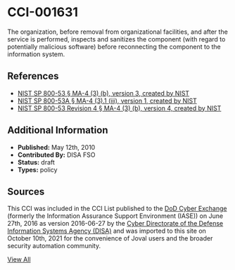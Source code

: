 # CCI-001631

The organization, before removal from organizational facilities, and after the service is performed, inspects and sanitizes the component (with regard to potentially malicious software) before reconnecting the component to the information system.

## References ##

* [NIST SP 800-53 § MA-4 (3) (b), version 3, created by NIST](http://csrc.nist.gov/publications/PubsSPs.html)
* [NIST SP 800-53A § MA-4 (3).1 (iii), version 1, created by NIST](http://csrc.nist.gov/publications/PubsSPs.html)
* [NIST SP 800-53 Revision 4 § MA-4 (3) (b), version 4, created by NIST](http://csrc.nist.gov/publications/PubsSPs.html)


## Additional Information ##

* **Published:** May 12th, 2010
* **Contributed By:** DISA FSO
* **Status:** draft
* **Types:** policy

## Sources ##

This CCI was included in the CCI List published to the [DoD Cyber Exchange](https://public.cyber.mil/stigs/cci/)
(formerly the Information Assurance Support Environment (IASE)) on June 27th, 2016 as version
2016-06-27 by the [Cyber Directorate of the Defense Information Systems Agency (DISA)](https://public.cyber.mil/about-cyber/)
and was imported to this site on October 10th, 2021 for the convenience of Joval users and the broader
security automation community.

[View All](../README.md)

